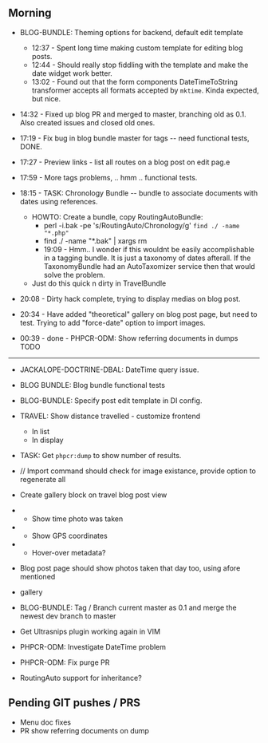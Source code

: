 Morning
-------

 - BLOG-BUNDLE: Theming options for backend, default edit template
    - 12:37 - Spent long time making custom template for editing blog posts.
    - 12:44 - Should really stop fiddling with the template and make the date widget work better.
    - 13:02 - Found out that the form components DateTimeToString transformer accepts all formats accepted by `mktime`. Kinda expected, but nice.
 - 14:32 - Fixed up blog PR and merged to master, branching old as 0.1. Also created issues and closed old ones.
 
 - 17:19 - Fix bug in blog bundle master for tags -- need functional tests, DONE.
 - 17:27 - Preview links - list all routes on a blog post on edit pag.e
 - 17:59 - More tags problems, .. hmm .. functional tests.
 - 18:15 - TASK: Chronology Bundle -- bundle to associate documents with dates using references.
   - HOWTO: Create a bundle, copy RoutingAutoBundle:
     - perl -i.bak -pe 's/RoutingAuto/Chronology/g' `find ./ -name "*.php"`
     - find ./ -name "*.bak" | xargs rm
     - 19:09 - Hmm.. I wonder if this wouldnt be easily accomplishable in a tagging bundle. It is just a taxonomy of dates afterall. If the TaxonomyBundle had an AutoTaxomizer service then that would solve the problem.
   - Just do this quick n dirty in TravelBundle
 - 20:08 - Dirty hack complete, trying to display medias on blog post.
 - 20:34 - Have added "theoretical" gallery on blog post page, but need to test. Trying to add "force-date" option to import images.
 - 00:39 - done - PHPCR-ODM: Show referring documents in dumps
TODO
----
 

 - JACKALOPE-DOCTRINE-DBAL: DateTime query issue.

 - BLOG BUNDLE: Blog bundle functional tests

 - BLOG-BUNDLE: Specify post edit template in DI config.

 - TRAVEL: Show distance travelled - customize frontend
   - In list
   - In display
 
 - TASK: Get `phpcr:dump` to show number of results.

 - // Import command should check for image existance, provide option to regenerate all
 
 - Create gallery block on travel blog post view
 - - Show time photo was taken
 - - Show GPS coordinates
 - - Hover-over metadata?
 
 - Blog post page should show photos taken that day too, using afore mentioned
 - gallery

 - BLOG-BUNDLE: Tag / Branch current master as 0.1 and merge the newest dev branch to master
 
 - Get Ultrasnips plugin working again in VIM
 
 - PHPCR-ODM: Investigate DateTime problem
 - PHPCR-ODM: Fix purge PR
 - RoutingAuto support for inheritance?

Pending GIT pushes / PRS
------------------------

 - Menu doc fixes
 - PR show referring documents on dump
